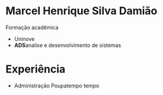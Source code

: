 # Marcel Henrique Silva Damião

Formação acadêmica
+ Uninove 
+ **ADS**analise e desenvolvimento de sistemas
 # Experiência
 + Administração Poupatempo tempo

